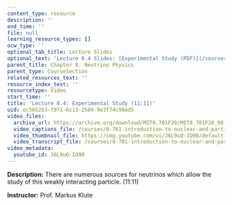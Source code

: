 ```yaml
---
content_type: resource
description: ''
end_time: ''
file: null
learning_resource_types: []
ocw_type: ''
optional_tab_title: Lecture Slides
optional_text: 'Lecture 8.4 Slides: [Experimental Study (PDF)](/courses/8-701-introduction-to-nuclear-and-particle-physics-fall-2020/resources/mit8_701f20_lec8-4)'
parent_title: Chapter 8. Neutrino Physics
parent_type: CourseSection
related_resources_text: ''
resource_index_text: ''
resourcetype: Video
start_time: ''
title: 'Lecture 8.4: Experimental Study (11:11)'
uid: ec505263-f071-6c13-2584-9e3f74c98ad5
video_files:
  archive_url: https://archive.org/download/MIT8.701F20/MIT8_701F20_08-04_experiments_300k.mp4
  video_captions_file: /courses/8-701-introduction-to-nuclear-and-particle-physics-fall-2020/2c8d5cbe84815e91892138d2d196f573_J6L9uQ-IO90.vtt
  video_thumbnail_file: https://img.youtube.com/vi/J6L9uQ-IO90/default.jpg
  video_transcript_file: /courses/8-701-introduction-to-nuclear-and-particle-physics-fall-2020/999a1cb665fe3eb07c5347faa9cc19ea_J6L9uQ-IO90.pdf
video_metadata:
  youtube_id: J6L9uQ-IO90
---
```


**Description:** There are numerous sources for neutrinos which allow the study of this weakly interacting particle. (11:11)

**Instructor:** Prof. Markus Klute